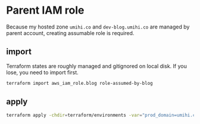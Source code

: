 # Parent IAM role

Because my hosted zone `umihi.co` and `dev-blog.umihi.co` are managed by parent account, creating assumable role is required.

## import

Terraform states are roughly managed and gitignored on local disk. If you lose, you need to import first.


```bash
terraform import aws_iam_role.blog role-assumed-by-blog
```

## apply

```bash
terraform apply -chdir=terraform/environments -var="prod_domain=umihi.co" -var="dev_domain=dev-blog.umihi.co" -var="blog_account_id=$BLOG_ACCOUNT_ID"
```